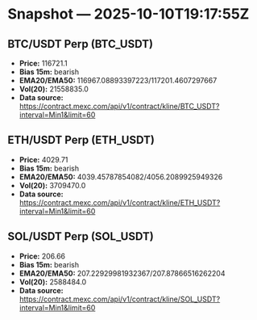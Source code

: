 # Snapshot — 2025-10-10T19:17:55Z

## BTC/USDT Perp (BTC_USDT)
- **Price:** 116721.1
- **Bias 15m:** bearish
- **EMA20/EMA50:** 116967.08893397223/117201.4607297667
- **Vol(20):** 21558835.0
- **Data source:** https://contract.mexc.com/api/v1/contract/kline/BTC_USDT?interval=Min1&limit=60

## ETH/USDT Perp (ETH_USDT)
- **Price:** 4029.71
- **Bias 15m:** bearish
- **EMA20/EMA50:** 4039.45787854082/4056.2089925949326
- **Vol(20):** 3709470.0
- **Data source:** https://contract.mexc.com/api/v1/contract/kline/ETH_USDT?interval=Min1&limit=60

## SOL/USDT Perp (SOL_USDT)
- **Price:** 206.66
- **Bias 15m:** bearish
- **EMA20/EMA50:** 207.22929981932367/207.87866516262204
- **Vol(20):** 2588484.0
- **Data source:** https://contract.mexc.com/api/v1/contract/kline/SOL_USDT?interval=Min1&limit=60
